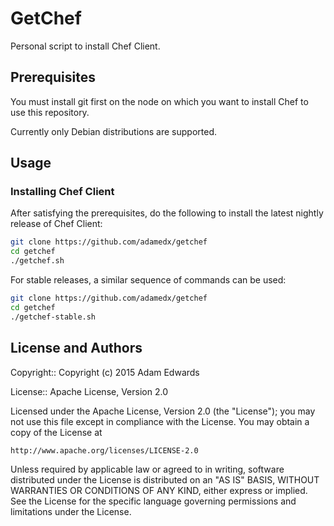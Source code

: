 # GetChef

Personal script to install Chef Client.

## Prerequisites

You must install git first on the node on which you want to install
Chef to use this repository.

Currently only Debian distributions are supported.

## Usage


### Installing Chef Client
After satisfying the prerequisites, do the following to install the
latest nightly release of Chef Client:

```sh
git clone https://github.com/adamedx/getchef
cd getchef
./getchef.sh

```

For stable releases, a similar sequence of commands can be used:

```sh
git clone https://github.com/adamedx/getchef
cd getchef
./getchef-stable.sh

```

License and Authors
-------------------
Copyright:: Copyright (c) 2015 Adam Edwards

License:: Apache License, Version 2.0

Licensed under the Apache License, Version 2.0 (the "License");
you may not use this file except in compliance with the License.
You may obtain a copy of the License at

    http://www.apache.org/licenses/LICENSE-2.0

Unless required by applicable law or agreed to in writing, software
distributed under the License is distributed on an "AS IS" BASIS,
WITHOUT WARRANTIES OR CONDITIONS OF ANY KIND, either express or implied.
See the License for the specific language governing permissions and
limitations under the License.


